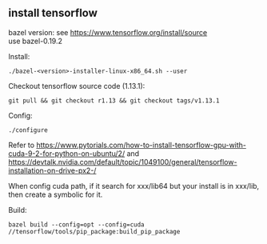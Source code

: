 ## install tensorflow

bazel version: see https://www.tensorflow.org/install/source   
use bazel-0.19.2   

Install:

    ./bazel-<version>-installer-linux-x86_64.sh --user

Checkout tensorflow source code (1.13.1):   

    git pull && git checkout r1.13 && git checkout tags/v1.13.1   

Config:
    
    ./configure

Refer to https://www.pytorials.com/how-to-install-tensorflow-gpu-with-cuda-9-2-for-python-on-ubuntu/2/ 
and https://devtalk.nvidia.com/default/topic/1049100/general/tensorflow-installation-on-drive-px2-/   

When config cuda path, if it search for xxx/lib64 but your install is in xxx/lib, then create a symbolic for it.

Build:
    
    bazel build --config=opt --config=cuda //tensorflow/tools/pip_package:build_pip_package   

